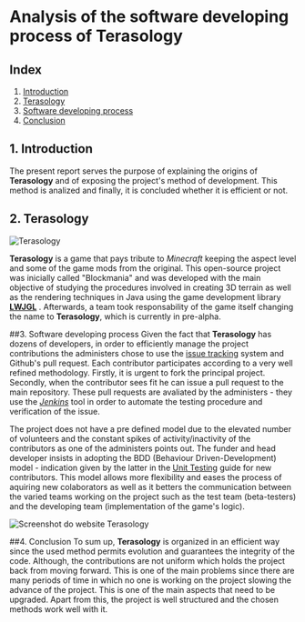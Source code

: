 # Analysis of the software developing process of Terasology
## Index
1. [Introduction](#Introduction)
2. [Terasology](#Terasology)
3. [Software developing process](#Software)
4. [Conclusion](#Conclusion)

<a name="Introduction"/></a>
## 1. Introduction
The present report serves the purpose of explaining the origins of **Terasology** and of exposing the project's method of development. This method is analized and finally, it is concluded whether it is efficient or not.

<a name="Terasology"/></a>
## 2. Terasology

![Terasology](https://github.com/dimamo5/Terasology/blob/Filipa/ESOF-DOCS/images/terasology.png?raw=true)

**Terasology** is a game that pays tribute to *Minecraft* keeping the aspect level and some of the game mods from the original. 
This open-source project was inicially called "Blockmania" and was developed 
with the main objective of studying the procedures involved in creating 3D terrain as well as the rendering techniques 
in Java using the game development library **[LWJGL](http://www.lwjgl.org/)** .
Afterwards, a team took responsability of the game itself changing the name to **Terasology**, which is currently in pre-alpha.

<a name="Software"/></a>
##3. Software developing process
Given the fact that **Terasology** has dozens of developers, in order to efficiently manage the project contributions the administers chose to use the [issue tracking](https://github.com/MovingBlocks/Terasology/issues) system and Github's pull request. Each contributor participates according to a very well refined methodology. Firstly, it is urgent to fork the principal project. Secondly, when the contributor sees fit
he can issue a pull request to the main repository. These pull requests are avaliated by the administers - they use the 
*[Jenkins](https://wiki.jenkins-ci.org/display/JENKINS/Meet+Jenkins)* tool in order to automate the testing procedure and verification of the issue.

The project does not have a pre defined model due to the elevated number of volunteers and the constant spikes of activity/inactivity of the contributors as one of the administers points out. The funder and head developer insists in adopting the BDD (Behaviour Driven-Development) model - indication given by the latter in the [Unit Testing](https://github.com/MovingBlocks/Terasology/wiki/Unit-Testing) guide for new contributors. This model allows more flexibility and eases the process of aquiring new colaborators as well as it betters the communication between the varied teams working on the project such as the test team (beta-testers) and the developing team (implementation of the game's logic).

![Screenshot do website Terasology](https://github.com/dimamo5/Terasology/blob/Filipa/ESOF-DOCS/images/site.png?raw=true)

<a name="Conclusion"/></a>
##4. Conclusion
To sum up, **Terasology** is organized in an efficient way since the used method permits evolution and guarantees the integrity of the code. Although, the contributions are not uniform which holds the project back from moving forward. This is one of the main problems since there are many periods of time in which no one is working on the project slowing the advance of the project. This is one of the main aspects that need to be upgraded. Apart from this, the project is well structured and the chosen methods work well with it. 

